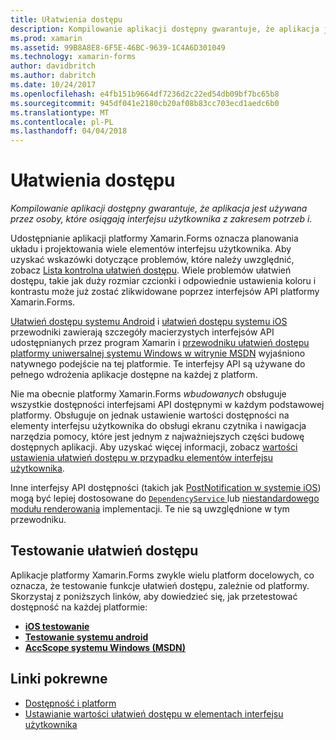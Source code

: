 ```yaml
---
title: Ułatwienia dostępu
description: Kompilowanie aplikacji dostępny gwarantuje, że aplikacja jest używana przez osoby, które osiągają interfejsu użytkownika z zakresem potrzeb i.
ms.prod: xamarin
ms.assetid: 99B8A8E8-6F5E-46BC-9639-1C4A6D301049
ms.technology: xamarin-forms
author: davidbritch
ms.author: dabritch
ms.date: 10/24/2017
ms.openlocfilehash: e4fb151b9664df7236d2c22ed54db09bf7bc65b8
ms.sourcegitcommit: 945df041e2180cb20af08b83cc703ecd1aedc6b0
ms.translationtype: MT
ms.contentlocale: pl-PL
ms.lasthandoff: 04/04/2018
---
```

# <a name="accessibility"></a>Ułatwienia dostępu

_Kompilowanie aplikacji dostępny gwarantuje, że aplikacja jest używana przez osoby, które osiągają interfejsu użytkownika z zakresem potrzeb i._

Udostępnianie aplikacji platformy Xamarin.Forms oznacza planowania układu i projektowania wiele elementów interfejsu użytkownika. Aby uzyskać wskazówki dotyczące problemów, które należy uwzględnić, zobacz [Lista kontrolna ułatwień dostępu](~/cross-platform/app-fundamentals/accessibility.md). Wiele problemów ułatwień dostępu, takie jak duży rozmiar czcionki i odpowiednie ustawienia koloru i kontrastu może już zostać zlikwidowane poprzez interfejsów API platformy Xamarin.Forms.

[Ułatwień dostępu systemu Android](~/android/app-fundamentals/accessibility.md) i [ułatwień dostępu systemu iOS](~/ios/app-fundamentals/accessibility.md) przewodniki zawierają szczegóły macierzystych interfejsów API udostępnianych przez program Xamarin i [przewodniku ułatwień dostępu platformy uniwersalnej systemu Windows w witrynie MSDN](https://msdn.microsoft.com/windows/uwp/accessibility/basic-accessibility-information) wyjaśniono natywnego podejście na tej platformie. Te interfejsy API są używane do pełnego wdrożenia aplikacje dostępne na każdej z platform.

Nie ma obecnie platformy Xamarin.Forms *wbudowanych* obsługuje wszystkie dostępności interfejsami API dostępnymi w każdym podstawowej platformy. Obsługuje on jednak ustawienie wartości dostępności na elementy interfejsu użytkownika do obsługi ekranu czytnika i nawigacja narzędzia pomocy, które jest jednym z najważniejszych części budowę dostępnych aplikacji. Aby uzyskać więcej informacji, zobacz [wartości ustawienia ułatwień dostępu w przypadku elementów interfejsu użytkownika](~/xamarin-forms/app-fundamentals/accessibility/setting-accessibility-values.md).

Inne interfejsy API dostępności (takich jak [PostNotification w systemie iOS](~/ios/app-fundamentals/accessibility.md)) mogą być lepiej dostosowane do [ `DependencyService` ](~/xamarin-forms/app-fundamentals/dependency-service/index.md) lub [niestandardowego modułu renderowania](~/xamarin-forms/app-fundamentals/custom-renderer/index.md) implementacji. Te nie są uwzględnione w tym przewodniku.

## <a name="testing-accessibility"></a>Testowanie ułatwień dostępu

Aplikacje platformy Xamarin.Forms zwykle wielu platform docelowych, co oznacza, że testowanie funkcje ułatwień dostępu, zależnie od platformy. Skorzystaj z poniższych linków, aby dowiedzieć się, jak przetestować dostępność na każdej platformie:

- [**iOS testowanie**](~/ios/app-fundamentals/accessibility.md)
- [**Testowanie systemu android**](~/android/app-fundamentals/accessibility.md)
- [**AccScope systemu Windows (MSDN)**](https://msdn.microsoft.com/library/windows/desktop/dn433239)


## <a name="related-links"></a>Linki pokrewne

- [Dostępność i platform](~/cross-platform/app-fundamentals/accessibility.md)
- [Ustawianie wartości ułatwień dostępu w elementach interfejsu użytkownika](~/xamarin-forms/app-fundamentals/accessibility/setting-accessibility-values.md)
